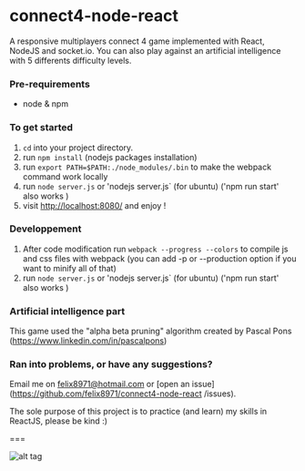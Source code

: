 # connect4-node-react
A responsive multiplayers connect 4 game implemented with React, NodeJS and socket.io.
You can also play against an artificial intelligence with 5 differents difficulty levels.
  
### Pre-requirements
- node & npm

### To get started

1. `cd` into your project directory.
2. run `npm install`  (nodejs packages installation)
3. run `export PATH=$PATH:./node_modules/.bin` to make the webpack command work locally
4. run `node server.js` or 'nodejs server.js` (for ubuntu)  ('npm run start' also works )
5. visit <http://localhost:8080/> and enjoy !


### Developpement 
1. After code modification run `webpack --progress --colors` to compile js and css files with webpack 
   (you can add -p or --production option if you want to minify all of that)
2. run `node server.js` or 'nodejs server.js` (for ubuntu)  ('npm run start' also works )


### Artificial intelligence part
This game used the "alpha beta pruning" algorithm created by Pascal Pons (https://www.linkedin.com/in/pascalpons)

### Ran into problems, or have any suggestions?
Email me on felix8971@hotmail.com or [open an issue](https://github.com/felix8971/connect4-node-react
/issues).

The sole purpose of this project is to practice (and learn) my skills in ReactJS, please be kind :)

===

![alt tag](http://felixdebon.com/connect4/public/images/connect4Image1.png)
